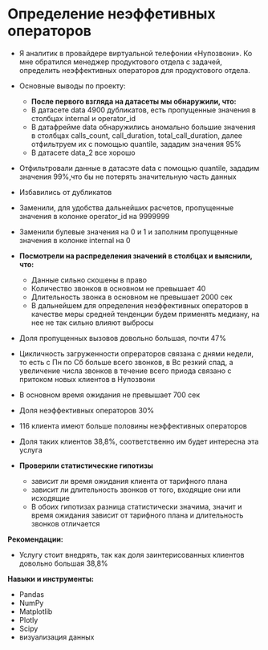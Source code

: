 # Определение неэффетивных операторов 
- Я аналитик в провайдере виртуальной телефонии «Нупозвони». Ко мне обратился менеджер продуктового отдела с задачей, определить неэффективных операторов для продуктового отдела.
- Основные выводы по проекту:
  -  **После первого взгляда на датасеты мы обнаружили, что:**
  - В датасете data 4900 дубликатов, есть пропущенные значения в столбцах internal и operator_id
  - В датафрейме data обнаружились аномально большие значения в столбцах calls_count, call_duration, total_call_duration, далее отфильтруем их с помощью quantile, зададим значения 95%
  - В датасете data_2 все хорошо
- Отфильтровали данные в датасэте data с помощью quantile, зададим значения 99%,что бы не потерять значительную часть данных  
- Избавились от дубликатов
- Заменили, для удобства дальнейших расчетов, пропущенные значения в колонке operator_id на 9999999
- Заменили булевые значения на 0 и 1 и заполним пропущенные значения в колонке internal на 0


- **Посмотрели на распределения значений в столбцах и выяснили, что:**
   - Данные сильно скошены в право
   - Количество звонков в основном не превышает 40
   - Длительность звонка в основном не превышает 2000 сек
   - В дальнейшем для определения неэффективных операторов в качестве меры средней тенденции будем применять медиану, на нее не так сильно влияют выбросы
   
- Доля пропущенных вызовов довольно большая, почти 47%
- Цикличность загруженности опрераторов связана с днями недели, то есть с Пн по Сб больше всего звонков, в Вс резкий спад, а увеличение числа звонков в течение всего приода связано с притоком новых клиентов в Нупозвони
- В основном время ожидания не превышает 700 сек
- Доля неэффективных операторов 30%
- 116 клиента имеют больше половины неэффективных операторов
- Доля таких клиентов 38,8%, соответственно им будет интересна эта услуга

- **Проверили статистические гипотизы**
  - зависит ли время ожидания клиента от тарифного плана
  - зависит ли длительность звонков от того, входящие они или исходящие
  - В обоих гипотизах разница статистически значима, значит и время ожидания зависит от тарифного плана и длительность звонков отличается

**Рекомендации:**

 - Услугу стоит внедрять, так как доля заинтерисованных клиентов довольно большая 38,8%

**Навыки и инструменты:**
  - Pandas
  - NumPy
  - Matplotlib
  - Plotly
  - Scipy
  - визуализация данных
